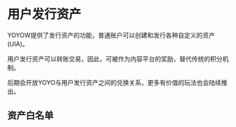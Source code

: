 # 用户发行资产

YOYOW提供了发行资产的功能，普通账户可以创建和发行各种自定义的资产(UIA)。

用户发行资产可以转账交易，因此，可被作为内容平台的奖励，替代传统的积分机制。

后期会开放YOYO与用户发行资产之间的兑换关系，更多有价值的玩法也会陆续推出。

## 资产白名单
